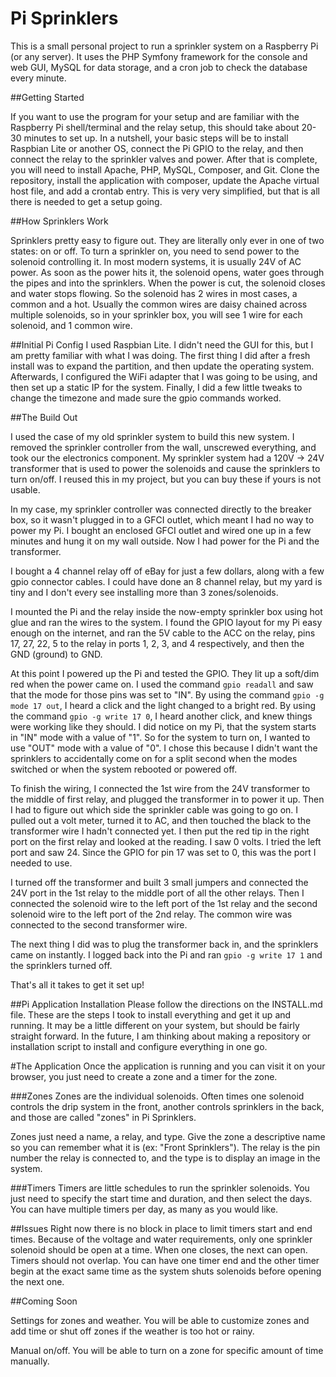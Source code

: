 Pi Sprinklers
==============

This is a small personal project to run a sprinkler system on a Raspberry Pi (or any server).
It uses the PHP Symfony framework for the console and web GUI, MySQL for data storage, and a cron job to check the database every minute.

##Getting Started

If you want to use the program for your setup and are familiar with the Raspberry Pi shell/terminal and the relay setup, this should take about 20-30 minutes to set up.
In a nutshell, your basic steps will be to install Raspbian Lite or another OS, connect the Pi GPIO to the relay, and then connect the relay to the sprinkler valves and power.
After that is complete, you will need to install Apache, PHP, MySQL, Composer, and Git.  Clone the repository, install the application with composer, update the Apache virtual host file, and add a crontab entry.
This is very very simplified, but that is all there is needed to get a setup going.

##How Sprinklers Work

Sprinklers pretty easy to figure out.  They are literally only ever in one of two states: on or off.  To turn a sprinkler on, you need to send power to the solenoid controlling it.
In most modern systems, it is usually 24V of AC power.  As soon as the power hits it, the solenoid opens, water goes through the pipes and into the sprinklers.
When the power is cut, the solenoid closes and water stops flowing.  So the solenoid has 2 wires in most cases, a common and a hot.
Usually the common wires are daisy chained across multiple solenoids, so in your sprinkler box, you will see 1 wire for each solenoid, and 1 common wire.

##Initial Pi Config
I used Raspbian Lite.  I didn't need the GUI for this, but I am pretty familiar with what I was doing.  The first thing I did after a fresh install was to expand the partition, and then update the operating system.
Afterwards, I configured the WiFi adapter that I was going to be using, and then set up a static IP for the system.
Finally, I did a few little tweaks to change the timezone and made sure the gpio commands worked.

##The Build Out

I used the case of my old sprinkler system to build this new system.  I removed the sprinkler controller from the wall, unscrewed everything, and took our the electronics component.
My sprinkler system had a 120V -> 24V transformer that is used to power the solenoids and cause the sprinklers to turn on/off.  I reused this in my project, but you can buy these if yours is not usable.

In my case, my sprinkler controller was connected directly to the breaker box, so it wasn't plugged in to a GFCI outlet, which meant I had no way to power my Pi.
I bought an enclosed GFCI outlet and wired one up in a few minutes and hung it on my wall outside.  Now I had power for the Pi and the transformer.

I bought a 4 channel relay off of eBay for just a few dollars, along with a few gpio connector cables.  I could have done an 8 channel relay, but my yard is tiny and I don't every see installing more than 3 zones/solenoids.

I mounted the Pi and the relay inside the now-empty sprinkler box using hot glue and ran the wires to the system.
I found the GPIO layout for my Pi easy enough on the internet, and ran the 5V cable to the ACC on the relay, pins 17, 27, 22, 5 to the relay in ports 1, 2, 3, and 4 respectively, and then the GND (ground) to GND.

At this point I powered up the Pi and tested the GPIO.  They lit up a soft/dim red when the power came on.
I used the command `gpio readall` and saw that the mode for those pins was set to "IN".
By using the command `gpio -g mode 17 out`, I heard a click and the light changed to a bright red.
By using the command `gpio -g write 17 0`, I heard another click, and knew things were working like they should.
I did notice on my Pi, that the system starts in "IN" mode with a value of "1".  So for the system to turn on, I wanted to use "OUT" mode with a value of "0".
I chose this because I didn't want the sprinklers to accidentally come on for a split second when the modes switched or when the system rebooted or powered off.

To finish the wiring, I connected the 1st wire from the 24V transformer to the middle of first relay, and plugged the transformer in to power it up.
Then I had to figure out which side the sprinkler cable was going to go on.  I pulled out a volt meter, turned it to AC, and then touched the black to the transformer wire I hadn't connected yet.
I then put the red tip in the right port on the first relay and looked at the reading.  I saw 0 volts.  I tried the left port and saw 24.  Since the GPIO for pin 17 was set to 0, this was the port I needed to use.

I turned off the transformer and built 3 small jumpers and connected the 24V port in the 1st relay to the middle port of all the other relays.
Then I connected the solenoid wire to the left port of the 1st relay and the second solenoid wire to the left port of the 2nd relay.
The common wire was connected to the second transformer wire.

The next thing I did was to plug the transformer back in, and the sprinklers came on instantly.  I logged back into the Pi and ran `gpio -g write 17 1` and the sprinklers turned off.

That's all it takes to get it set up!

##Pi Application Installation
Please follow the directions on the INSTALL.md file.  These are the steps I took to install everything and get it up and running.  It may be a little different on your system, but should be fairly straight forward.
In the future, I am thinking about making a repository or installation script to install and configure everything in one go.

#The Application
Once the application is running and you can visit it on your browser, you just need to create a zone and a timer for the zone.

###Zones
Zones are the individual solenoids.  Often times one solenoid controls the drip system in the front, another controls sprinklers in the back, and those are called "zones" in Pi Sprinklers.

Zones just need a name, a relay, and type.  Give the zone a descriptive name so you can remember what it is (ex: "Front Sprinklers").
The relay is the pin number the relay is connected to, and the type is to display an image in the system.

###Timers
Timers are little schedules to run the sprinkler solenoids.  You just need to specify the start time and duration, and then select the days.  You can have multiple timers per day, as many as you would like.

##Issues
Right now there is no block in place to limit timers start and end times.  Because of the voltage and water requirements, only one sprinkler solenoid should be open at a time.  When one closes, the next can open.
Timers should not overlap.  You can have one timer end and the other timer begin at the exact same time as the system shuts solenoids before opening the next one.

##Coming Soon

Settings for zones and weather.  You will be able to customize zones and add time or shut off zones if the weather is too hot or rainy.

Manual on/off.  You will be able to turn on a zone for specific amount of time manually.